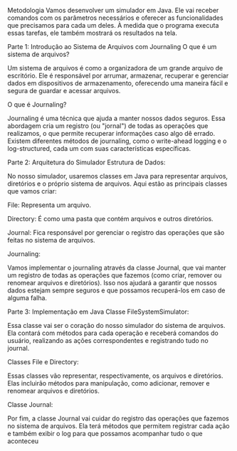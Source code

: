 Metodologia
Vamos desenvolver um simulador em Java. Ele vai receber comandos com os parâmetros necessários e oferecer as funcionalidades que precisamos para cada um deles. À medida que o programa executa essas tarefas, ele também mostrará os resultados na tela.

Parte 1: Introdução ao Sistema de Arquivos com Journaling
O que é um sistema de arquivos?

Um sistema de arquivos é como a organizadora de um grande arquivo de escritório. Ele é responsável por arrumar, armazenar, recuperar e gerenciar dados em dispositivos de armazenamento, oferecendo uma maneira fácil e segura de guardar e acessar arquivos.

O que é Journaling?

Journaling é uma técnica que ajuda a manter nossos dados seguros. Essa abordagem cria um registro (ou "jornal") de todas as operações que realizamos, o que permite recuperar informações caso algo dê errado. Existem diferentes métodos de journaling, como o write-ahead logging e o log-structured, cada um com suas características específicas.

Parte 2: Arquitetura do Simulador
Estrutura de Dados:

No nosso simulador, usaremos classes em Java para representar arquivos, diretórios e o próprio sistema de arquivos. Aqui estão as principais classes que vamos criar:

File: Representa um arquivo.

Directory: É como uma pasta que contém arquivos e outros diretórios.

Journal: Fica responsável por gerenciar o registro das operações que são feitas no sistema de arquivos.

Journaling:

Vamos implementar o journaling através da classe Journal, que vai manter um registro de todas as operações que fazemos (como criar, remover ou renomear arquivos e diretórios). Isso nos ajudará a garantir que nossos dados estejam sempre seguros e que possamos recuperá-los em caso de alguma falha.

Parte 3: Implementação em Java
Classe FileSystemSimulator:

Essa classe vai ser o coração do nosso simulador do sistema de arquivos. Ela contará com métodos para cada operação e receberá comandos do usuário, realizando as ações correspondentes e registrando tudo no journal.

Classes File e Directory:

Essas classes vão representar, respectivamente, os arquivos e diretórios. Elas incluirão métodos para manipulação, como adicionar, remover e renomear arquivos e diretórios.

Classe Journal:

Por fim, a classe Journal vai cuidar do registro das operações que fazemos no sistema de arquivos. Ela terá métodos que permitem registrar cada ação e também exibir o log para que possamos acompanhar tudo o que aconteceu
